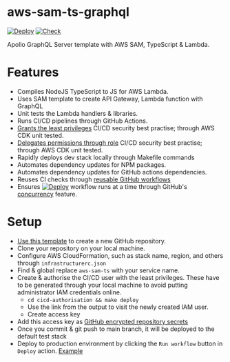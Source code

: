 # aws-sam-ts-graphql

[![Deploy][badge_svg_deploy]][workflow_link_deploy]
[![Check][badge_svg_check]][workflow_link_check]

Apollo GraphQL Server template with AWS SAM, TypeScript & Lambda.

# Features

- Compiles NodeJS TypeScript to JS for AWS Lambda.
- Uses SAM template to create API Gateway, Lambda function with GraphQL
- Unit tests the Lambda handlers & libraries.
- Runs CI/CD pipelines through GitHub Actions.
- [Grants the least privileges](https://docs.aws.amazon.com/IAM/latest/UserGuide/best-practices.html#grant-least-privilege) CI/CD security best practise; through AWS CDK unit tested.
- [Delegates permissions through role](https://docs.aws.amazon.com/IAM/latest/UserGuide/best-practices.html#delegate-using-roles) CI/CD security best practise; through AWS CDK unit tested.
- Rapidly deploys dev stack locally through Makefile commands
- Automates dependency updates for NPM packages.
- Automates dependency updates for GitHub actions dependencies.
- Reuses CI checks through [reusable GitHub workflows](https://docs.github.com/en/actions/learn-github-actions/reusing-workflows)
- Ensures [![Deploy][badge_svg_deploy]][workflow_link_deploy] workflow runs at a time through GitHub's [concurrency](https://docs.github.com/en/actions/learn-github-actions/workflow-syntax-for-github-actions#concurrency) feature.
 
# Setup
- [Use this template][use_this_template] to create a new GitHub repository.
- Clone your repository on your local machine.
- Configure AWS CloudFormation, such as stack name, region, and others through `infrastructurerc.json`
- Find & global replace `aws-sam-ts` with your service name.
- Create & authorise the CI/CD user with the least privileges. These have to be generated through your local machine to avoid putting administrator IAM credentials online.
    - `cd cicd-authorisation && make deploy`
    - Use the link from the output to visit the newly created IAM user.
    - Create access key
- Add this access key as [GitHub encrypted repository secrets](https://docs.github.com/en/actions/security-guides/encrypted-secrets#creating-encrypted-secrets-for-a-repository)
- Once you commit & git push to main branch, it will be deployed to the default test stack
- Deploy to production environment by clicking the `Run workflow` button in `Deploy` action. [Example](https://github.com/rdok/aws-sam-ts/actions/workflows/deploy.yml)

[use_this_template]: https://github.com/rdok/aws-sam-ts-graphql/generate
[badge_svg_deploy]: https://github.com/rdok/aws-sam-ts-graphql/actions/workflows/deploy.yml/badge.svg?branch=main
[badge_svg_check]: https://github.com/rdok/aws-sam-ts-graphql/actions/workflows/check.yml/badge.svg
[workflow_link_deploy]: https://github.com/rdok/aws-sam-ts-graphql/actions/workflows/deploy.yml
[workflow_link_check]: https://github.com/rdok/aws-sam-ts-graphql/actions/workflows/check.yml
